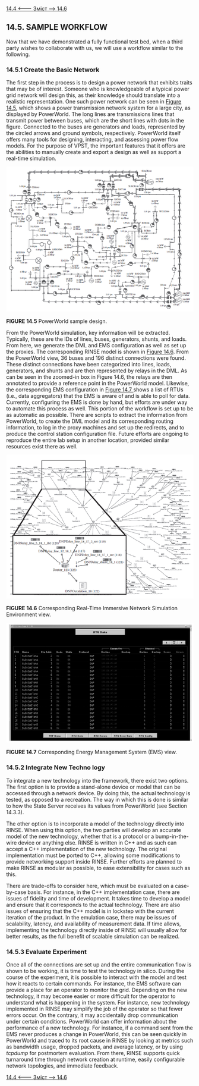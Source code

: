 [14.4 <--- ](14_4.md) [   Зміст   ](README.md) [--> 14.6](14_6.md)

## 14.5. SAMPLE WORKFLOW

Now that we have demonstrated a fully functional test bed, when a third party wishes to collaborate with us, we will use a workflow similar to the following.

### 14.5.1 Create the Basic Network

The first step in the process is to design a power network that exhibits traits that may be of interest. Someone who is knowledgeable of a typical power grid network will design this, as their knowledge should translate into a realistic representation. One such power network can be seen in [Figure 14.5](#_bookmark89), which shows a power transmission network system for a large city, as displayed by PowerWorld. The long lines are transmissions lines that transmit power between buses, which are the short lines with dots in the figure. Connected to the buses are generators and loads, represented by the circled arrows and ground symbols, respectively. PowerWorld itself offers many tools for designing, interacting, and assessing power flow models. For the purpose of VPST, the important features that it offers are the abilities to manually create and export a design as well as support a real-time simulation.

![image-20220822215844730](media/image-20220822215844730.png)

**FIGURE** **14.5** PowerWorld sample design.

From the PowerWorld simulation, key information will be extracted. Typically, these are the IDs of lines, buses, generators, shunts, and loads. From here, we generate the DML and EMS configuration as well as set up the proxies. The corresponding RINSE model is shown in [Figure 14.6](#_bookmark90). From the PowerWorld view, 36 buses and 196 distinct connections were found. These distinct connections have been categorized into lines, loads, generators, and shunts and are then represented by relays in the DML. As can be seen in the zoomed-in box in Figure 14.6, the relays are then annotated to provide a reference point in the PowerWorld model. Likewise, the corresponding EMS configuration in [Figure 14.7 ](#_bookmark90)shows a list of RTUs (i.e., data aggregators) that the EMS is aware of and is able to poll for data. Currently, configuring the EMS is done by hand, but efforts are under way to automate this process as well. This portion of the workflow is set up to be as automatic as possible. There are scripts to extract the information from PowerWorld, to create the DML model and its corresponding routing information, to log in the proxy machines and set up the redirects, and to produce the control station configuration file. Future efforts are ongoing to reproduce the entire lab setup in another location, provided similar resources exist there as well.

![image-20220822215913769](media/image-20220822215913769.png)

**FIGURE** **14.6** Corresponding Real-Time Immersive Network Simulation Environment view.

 ![image-20220822215934740](media/image-20220822215934740.png) 

**FIGURE 14.7** Corresponding Energy Management System (EMS) view.

### 14.5.2 Integrate New Techno logy

To integrate a new technology into the framework, there exist two options. The first option is to provide a stand-alone device or model that can be accessed through a network device. By doing this, the actual technology is tested, as opposed to a recreation. The way in which this is done is similar to how the State Server receives its values from PowerWorld (see Section 14.3.3).

The other option is to incorporate a model of the technology directly into RINSE. When using this option, the two parties will develop an accurate model of the new technology, whether that is a protocol or a bump-in-the-wire device or anything else. RINSE is written in C++ and as such can accept a C++ implementation of the new technology. The original implementation must be ported to C++, allowing some modifications to provide networking support inside RINSE. Further efforts are planned to make RINSE as modular as possible, to ease extensibility for cases such as this.

There are trade-offs to consider here, which must be evaluated on a case-by-case basis. For instance, in the C++ implementation case, there are issues of fidelity and time of development. It takes time to develop a model and ensure that it corresponds to the actual technology. There are also issues of ensuring that the C++ model is in lockstep with the current iteration of the product. In the emulation case, there may be issues of scalability, latency, and availability of measurement data. If time allows, implementing the technology directly inside of RINSE will usually allow for better results, as the full benefit of scalable simulation can be realized.

### 14.5.3 Evaluate Experiment

Once all of the connections are set up and the entire communication flow is shown to be working, it is time to test the technology in silico. During the course of the experiment, it is possible to interact with the model and test how it reacts to certain commands. For instance, the EMS software can provide a place for an operator to monitor the grid. Depending on the new technology, it may become easier or more difficult for the operator to understand what is happening in the system. For instance, new technology implemented in RINSE may simplify the job of the operator so that fewer errors occur. On the contrary, it may accidentally drop communication under certain conditions. PowerWorld can offer information about the performance of a new technology. For instance, if a command sent from the EMS never produces a change in PowerWorld, this can be seen quickly in PowerWorld and traced to its root cause in RINSE by looking at metrics such as bandwidth usage, dropped packets, and average latency, or by using *tcpdump* for postmortem evaluation. From there, RINSE supports quick turnaround time through network creation at runtime, easily configurable network topologies, and immediate feedback.

[14.4 <--- ](14_4.md) [   Зміст   ](README.md) [--> 14.6](14_6.md)